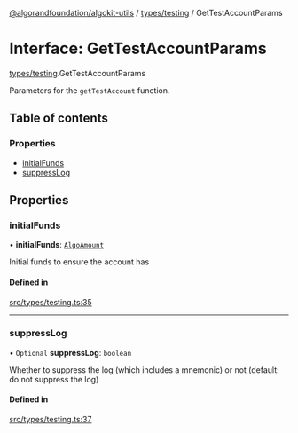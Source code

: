 [@algorandfoundation/algokit-utils](../index.md) / [types/testing](../modules/types_testing.md) / GetTestAccountParams

# Interface: GetTestAccountParams

[types/testing](../modules/types_testing.md).GetTestAccountParams

Parameters for the `getTestAccount` function.

## Table of contents

### Properties

- [initialFunds](types_testing.GetTestAccountParams.md#initialfunds)
- [suppressLog](types_testing.GetTestAccountParams.md#suppresslog)

## Properties

### initialFunds

• **initialFunds**: [`AlgoAmount`](../classes/types_amount.AlgoAmount.md)

Initial funds to ensure the account has

#### Defined in

[src/types/testing.ts:35](https://github.com/algorandfoundation/algokit-utils-ts/blob/main/src/types/testing.ts#L35)

___

### suppressLog

• `Optional` **suppressLog**: `boolean`

Whether to suppress the log (which includes a mnemonic) or not (default: do not suppress the log)

#### Defined in

[src/types/testing.ts:37](https://github.com/algorandfoundation/algokit-utils-ts/blob/main/src/types/testing.ts#L37)
